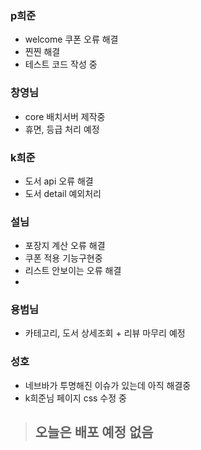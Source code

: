 ### p희준
- welcome 쿠폰 오류 해결
- 찐찐 해결
- 테스트 코드 작성 중

### 창영님
- core 배치서버 제작중
- 휴면, 등급 처리 예정

### k희준
- 도서 api 오류 해결
- 도서 detail 예외처리

### 설님
- 포장지 계산 오류 해결
- 쿠폰 적용 기능구현중
- 리스트 안보이는 오류 해결
- 

### 용범님
- 카테고리, 도서 상세조회 + 리뷰 마무리 예정

### 성호
- 네브바가 투명해진 이슈가 있는데 아직 해결중
- k희준님 페이지 css 수정 중

> ## 오늘은 배포 예정 없음
